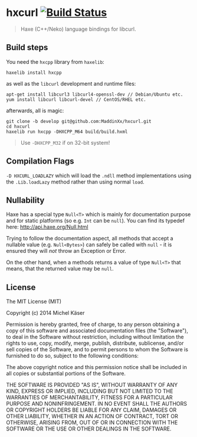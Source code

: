 # hxcurl [![Build Status](https://ci.rackster.ch/buildStatus/icon?job=hxcurl)](https://ci.rackster.ch/job/hxcurl/)

> Haxe (C++/Neko) language bindings for libcurl.

## Build steps

You need the `hxcpp` library from `haxelib`:

    haxelib install hxcpp

as well as the `libcurl` development and runtime files:

    apt-get install libcurl3 libcurl4-openssl-dev // Debian/Ubuntu etc.
    yum install libcurl libcurl-devel // CentOS/RHEL etc.

afterwards, all is magic:

    git clone -b develop git@github.com:MaddinXx/hxcurl.git
    cd hxcurl
    haxelib run hxcpp -DHXCPP_M64 build/build.hxml

> Use `-DHXCPP_M32` if on 32-bit system!

## Compilation Flags

`-D HXCURL_LOADLAZY` which will load the `.ndll` method implementations using the `.Lib.loadLazy` method rather than using normal `load`.

## Nullability

Haxe has a special type `Null<T>` which is mainly for documentation purpose and for static platforms (so e.g. `Int` can be `null`). You can find its typedef here: http://api.haxe.org/Null.html

Trying to follow the documentation aspect, all methods that accept a nullable value (e.g. `Null<Bytes>`) can safely be called with `null` - it is ensured they will _not_ throw an Exception or Error.

On the other hand, when a methods returns a value of type `Null<T>` that means, that the returned value may be `null`.

## License

The MIT License (MIT)

Copyright (c) 2014 Michel Käser

Permission is hereby granted, free of charge, to any person obtaining a copy
of this software and associated documentation files (the "Software"), to deal
in the Software without restriction, including without limitation the rights
to use, copy, modify, merge, publish, distribute, sublicense, and/or sell
copies of the Software, and to permit persons to whom the Software is
furnished to do so, subject to the following conditions:

The above copyright notice and this permission notice shall be included in
all copies or substantial portions of the Software.

THE SOFTWARE IS PROVIDED "AS IS", WITHOUT WARRANTY OF ANY KIND, EXPRESS OR
IMPLIED, INCLUDING BUT NOT LIMITED TO THE WARRANTIES OF MERCHANTABILITY,
FITNESS FOR A PARTICULAR PURPOSE AND NONINFRINGEMENT. IN NO EVENT SHALL THE
AUTHORS OR COPYRIGHT HOLDERS BE LIABLE FOR ANY CLAIM, DAMAGES OR OTHER
LIABILITY, WHETHER IN AN ACTION OF CONTRACT, TORT OR OTHERWISE, ARISING FROM,
OUT OF OR IN CONNECTION WITH THE SOFTWARE OR THE USE OR OTHER DEALINGS IN
THE SOFTWARE.




